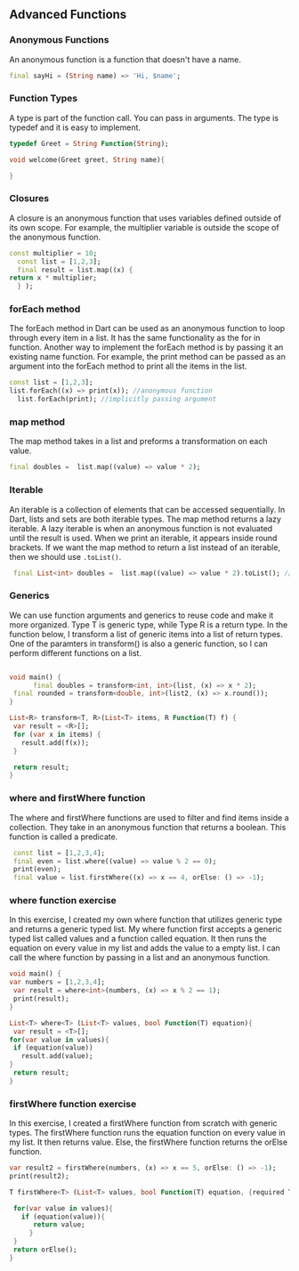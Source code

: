 ## Advanced Functions

### Anonymous Functions

An anonymous function is a function that doesn't have a name.  

```dart
final sayHi = (String name) => 'Hi, $name';
```

### Function Types

A type is part of the function call. You can pass in arguments. The type is typedef and it is easy to implement. 

```dart
typedef Greet = String Function(String);

void welcome(Greet greet, String name){

}
```

### Closures

A closure is an anonymous function that uses variables defined outside of its own scope. For example, the multiplier variable is outside the scope of the anonymous function. 

```dart
const multiplier = 10;
  const list = [1,2,3];
  final result = list.map((x) {
return x * multiplier;
  } );
```

### forEach method

The forEach method in Dart can be used as an anonymous function to loop through every item in a list. It has the same functionality as the for in function. Another way to implement the forEach method is by passing it an existing name function. For example, the print method can be passed as an argument into the forEach method to print all the items in the list. 

```dart
const list = [1,2,3];
list.forEach((x) => print(x)); //anonymous function
  list.forEach(print); //implicitly passing argument
```

### map method

The map method takes in a list and preforms a transformation on each value. 

```dart
final doubles =  list.map((value) => value * 2);
```

### Iterable

 An iterable is a collection of elements that can be accessed sequentially. In Dart, lists and sets are both iterable types. The map method returns a lazy iterable. A lazy iterable is when an anonymous function is not evaluated until the result is used. When we print an iterable, it appears inside round brackets. If we want the map method to return a list instead of an iterable, then we should use `.toList()`. 

 ```dart
  final List<int> doubles =  list.map((value) => value * 2).toList(); //returns a list
 ```

 ### Generics

 We can use function arguments and generics to reuse code and make it more organized. Type T is generic type, while Type R is a return type. In the function below, I transform a list of generic items into a list of return types. One of the paramters in transform() is also a generic function, so I can perform different functions on a list.

 ```dart

 void main() {
       final doubles = transform<int, int>(list, (x) => x * 2);
  final rounded = transform<double, int>(list2, (x) => x.round());
 }
 
List<R> transform<T, R>(List<T> items, R Function(T) f) {
  var result = <R>[];
  for (var x in items) {
    result.add(f(x));
  }

  return result;
}
 ```

 ### where and firstWhere function

 The where and firstWhere functions are used to filter and find items inside a collection. They take in an anonymous function that returns a boolean. This function is called a predicate. 

 ```dart
  const list = [1,2,3,4];
  final even = list.where((value) => value % 2 == 0); 
  print(even);
  final value = list.firstWhere((x) => x == 4, orElse: () => -1);
 ```

 ### where function exercise

 In this exercise, I created my own where function that utilizes generic type and returns a generic typed list. My where function first accepts a generic typed list called values and a function called equation. It then runs the equation on every value in my list and adds the value to a empty list. I can call the where function by passing in a list and an anonymous function. 

 ```dart
void main() {
 var numbers = [1,2,3,4];
  var result = where<int>(numbers, (x) => x % 2 == 1); 
  print(result);
}

List<T> where<T> (List<T> values, bool Function(T) equation){
  var result = <T>[];
for(var value in values){
  if (equation(value)) 
    result.add(value);
}
  return result; 
}

 ```

 ### firstWhere function exercise

 In this exercise, I created a firstWhere function from scratch with generic types. The firstWhere function runs the equation function on every value in my list. It then returns value. Else, the firstWhere function returns the orElse function. 

 ```dart
var result2 = firstWhere(numbers, (x) => x == 5, orElse: () => -1);
print(result2);

T firstWhere<T> (List<T> values, bool Function(T) equation, {required T Function() orElse}){
 
  for(var value in values){
    if (equation(value)){
       return value;
      } 
  }  
  return orElse();
}

 ```